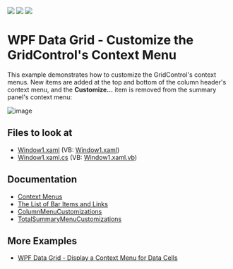 <!-- default badges list -->
![](https://img.shields.io/endpoint?url=https://codecentral.devexpress.com/api/v1/VersionRange/128649567/22.2.2%2B)
[![](https://img.shields.io/badge/Open_in_DevExpress_Support_Center-FF7200?style=flat-square&logo=DevExpress&logoColor=white)](https://supportcenter.devexpress.com/ticket/details/E1925)
[![](https://img.shields.io/badge/📖_How_to_use_DevExpress_Examples-e9f6fc?style=flat-square)](https://docs.devexpress.com/GeneralInformation/403183)
<!-- default badges end -->
# WPF Data Grid - Customize the GridControl's Context Menu

This example demonstrates how to customize the GridControl's context menus. New items are added at the top and bottom of the column header's context menu, and the **Customize...** item is removed from the summary panel's context menu:

![image](https://user-images.githubusercontent.com/65009440/173077232-41fb2ed1-6411-48cb-9949-17c797818954.png)

<!-- default file list -->

## Files to look at

* [Window1.xaml](./CS/Window1.xaml) (VB: [Window1.xaml](./VB/Window1.xaml))
* [Window1.xaml.cs](./CS/Window1.xaml.cs) (VB: [Window1.xaml.vb](./VB/Window1.xaml.vb))

<!-- default file list end -->

## Documentation

* [Context Menus](https://docs.devexpress.com/WPF/6587/controls-and-libraries/data-grid/miscellaneous/context-menus)
* [The List of Bar Items and Links](https://docs.devexpress.com/WPF/6646/controls-and-libraries/ribbon-bars-and-menu/common-concepts/the-list-of-bar-items-and-links)
* [ColumnMenuCustomizations](https://docs.devexpress.com/WPF/DevExpress.Xpf.Grid.DataViewBase.ColumnMenuCustomizations)
* [TotalSummaryMenuCustomizations](https://docs.devexpress.com/WPF/DevExpress.Xpf.Grid.DataViewBase.TotalSummaryMenuCustomizations)

## More Examples

* [WPF Data Grid - Display a Context Menu for Data Cells](https://github.com/DevExpress-Examples/how-to-access-and-remove-rows-by-using-a-custom-cells-context-menu-e1558)

